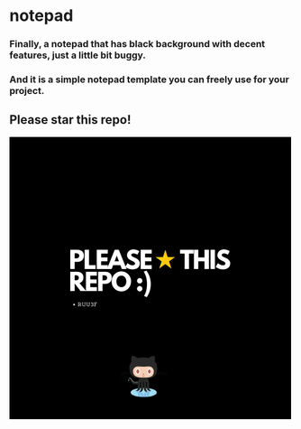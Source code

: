 # notepad
### Finally, a notepad that has black background with decent features, just a little bit buggy.
### And it is a simple notepad template you can freely use for your project.
## Please star this repo!
<img src="star.png">
